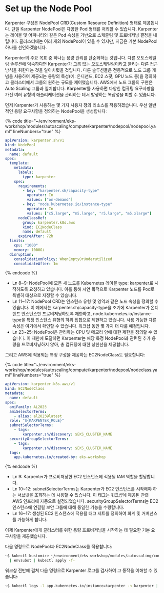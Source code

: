 # Set up the Node Pool

Karpenter 구성은 NodePool CRD(Custom Resource Definition) 형태로 제공됩니다. 단일 Karpenter NodePool은 다양한 Pod 형태를 처리할 수 있습니다. Karpenter는 레이블 및 어피니티와 같은 Pod 속성을 기반으로 스케줄링 및 프로비저닝 결정을 내립니다. 클러스터에는 여러 개의 NodePool이 있을 수 있지만, 지금은 기본 NodePool 하나를 선언하겠습니다.

Karpenter의 주요 목표 중 하나는 용량 관리를 단순화하는 것입니다. 다른 오토스케일링 솔루션에 익숙하다면 Karpenter가 그룹 없는 오토스케일링이라고 불리는 다른 접근 방식을 취한다는 것을 알아차렸을 것입니다. 다른 솔루션들은 전통적으로 노드 그룹 개념을 사용하여 제공되는 용량의 특성(예: 온디맨드, EC2 스팟, GPU 노드 등)을 정의하고 클러스터에서 그룹의 원하는 규모를 제어했습니다. AWS에서 노드 그룹의 구현은 Auto Scaling 그룹과 일치합니다. Karpenter를 사용하면 다양한 컴퓨팅 요구사항을 가진 여러 유형의 애플리케이션을 관리하는 데서 발생하는 복잡성을 피할 수 있습니다.

먼저 Karpenter가 사용하는 몇 가지 사용자 정의 리소스를 적용하겠습니다. 우선 일반적인 용량 요구사항을 정의하는 NodePool을 생성합니다:

{% code title="~/environment/eks-workshop/modules/autoscaling/compute/karpenter/nodepool/nodepool.yaml" lineNumbers="true" %}
```yaml
apiVersion: karpenter.sh/v1
kind: NodePool
metadata:
  name: default
spec:
  template:
    metadata:
      labels:
        type: karpenter
    spec:
      requirements:
        - key: "karpenter.sh/capacity-type"
          operator: In
          values: ["on-demand"]
        - key: "node.kubernetes.io/instance-type"
          operator: In
          values: ["c5.large", "m5.large", "r5.large", "m5.xlarge"]
      nodeClassRef:
        group: karpenter.k8s.aws
        kind: EC2NodeClass
        name: default
      expireAfter: 72h
  limits:
    cpu: "1000"
    memory: 1000Gi
  disruption:
    consolidationPolicy: WhenEmptyOrUnderutilized
    consolidateAfter: 1m
```
{% endcode %}

* Ln 8\~9:  NodePool에 모든 새 노드를 Kubernetes 레이블 type: karpenter로 시작하도록 요청하고 있습니다. 이를 통해 시연 목적으로 Karpenter 노드를 Pod로 특별히 대상으로 지정할 수 있습니다.
* Ln 11\~17: NodePool CRD는 인스턴스 유형 및 영역과 같은 노드 속성을 정의할 수 있습니다. 이 예에서는 karpenter.sh/capacity-type을 초기에 Karpenter가 온디맨드 인스턴스만 프로비저닝하도록 제한하고, node.kubernetes.io/instance-type을 특정 인스턴스 유형의 하위 집합으로 제한하고 있습니다. 사용 가능한 다른 속성은 여기에서 확인할 수 있습니다. 워크샵 동안 몇 가지 더 다룰 예정입니다.
* Ln 23\~25: NodePool은 관리하는 CPU 및 메모리 양에 대한 제한을 정의할 수 있습니다. 이 제한에 도달하면 Karpenter는 해당 특정 NodePool과 관련된 추가 용량을 프로비저닝하지 않아, 총 컴퓨팅에 대한 상한선을 제공합니다.

그리고 AWS에 적용되는 특정 구성을 제공하는 EC2NodeClass도 필요합니다:

{% code title="~/environment/eks-workshop/modules/autoscaling/compute/karpenter/nodepool/nodeclass.yaml" lineNumbers="true" %}
```yaml
apiVersion: karpenter.k8s.aws/v1
kind: EC2NodeClass
metadata:
  name: default
spec:
  amiFamily: AL2023
  amiSelectorTerms:
    - alias: al2023@latest
  role: "${KARPENTER_ROLE}"
  subnetSelectorTerms:
    - tags:
        karpenter.sh/discovery: $EKS_CLUSTER_NAME
  securityGroupSelectorTerms:
    - tags:
        karpenter.sh/discovery: $EKS_CLUSTER_NAME
  tags:
    app.kubernetes.io/created-by: eks-workshop
```
{% endcode %}

* Ln 9: Karpenter가 프로비저닝한 EC2 인스턴스에 적용될 IAM 역할을 할당합니다.
* Ln 10\~12: subnetSelectorTerms는 Karpenter가 EC2 인스턴스를 시작해야 하는 서브넷을 조회하는 데 사용할 수 있습니다. 이 태그는 워크샵에 제공된 관련 AWS 인프라에 자동으로 설정되었습니다. securityGroupSelectorTerms는 EC2 인스턴스에 연결될 보안 그룹에 대해 동일한 기능을 수행합니다.
* Ln 16\~17: 생성된 EC2 인스턴스에 적용될 태그 세트를 정의하여 회계 및 거버넌스를 가능하게 합니다.

이제 Karpenter에게 클러스터를 위한 용량 프로비저닝을 시작하는 데 필요한 기본 요구사항을 제공했습니다.

다음 명령으로 NodePool과 EC2NodeClass를 적용합니다:

```bash
~$ kubectl kustomize ~/environment/eks-workshop/modules/autoscaling/compute/karpenter/nodepool \
  | envsubst | kubectl apply -f-
```

워크샵 전반에 걸쳐 다음 명령으로 Karpenter 로그를 검사하여 그 동작을 이해할 수 있습니다:

```bash
~$ kubectl logs -l app.kubernetes.io/instance=karpenter -n karpenter | jq '.'
```

